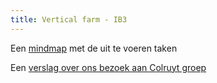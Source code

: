 ```yaml
---
title: Vertical farm - IB3
---
```



Een [mindmap](inhoud/mindmap.md) met de uit te voeren taken






Een [verslag over ons bezoek aan Colruyt groep](inhoud/bezoekColruyt.md)



